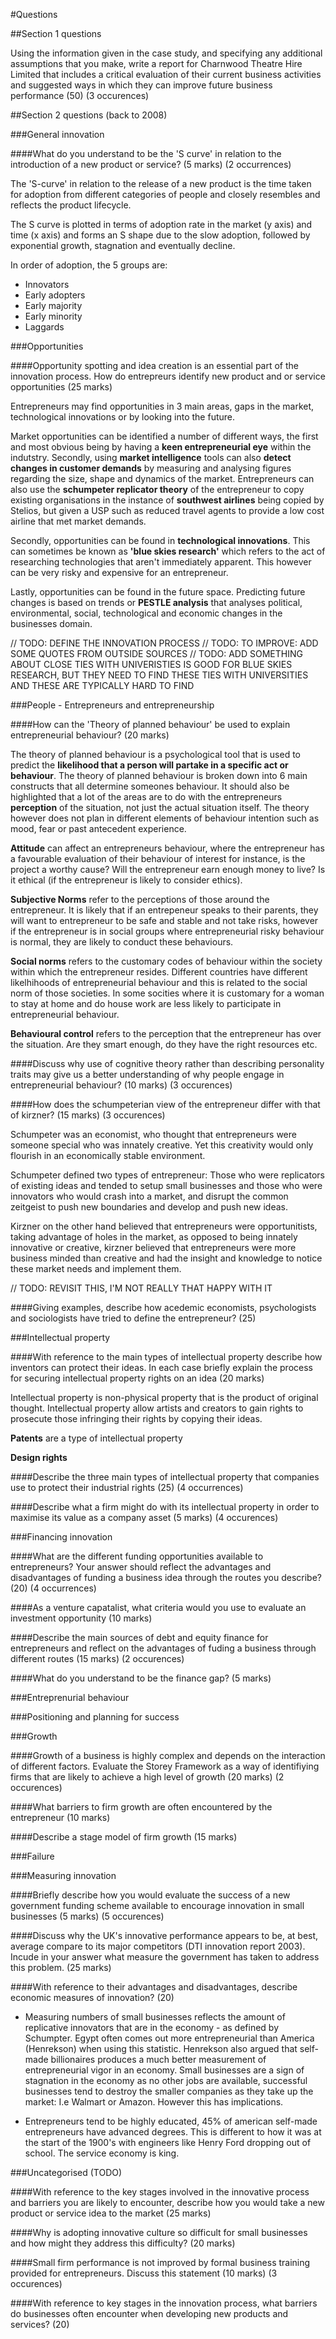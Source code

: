 #Questions

##Section 1 questions

Using the information given in the case study, and specifying any additional assumptions that you make, write a report for Charnwood Theatre Hire Limited that includes a critical evaluation of their current business activities and suggested ways in which they can improve future business performance (50) (3 occurences)

##Section 2 questions (back to 2008)

###General innovation

####What do you understand to be the 'S curve' in relation to the introduction of a new product or service? (5 marks) (2 occurrences)

The 'S-curve' in relation to the release of a new product is the time taken for adoption from different categories of people and closely resembles and reflects the product lifecycle. 

The S curve is plotted in terms of adoption rate in the market (y axis) and time (x axis) and forms an S shape due to the slow adoption, followed by exponential growth, stagnation and eventually decline. 

In order of adoption, the 5 groups are: 

* Innovators
* Early adopters
* Early majority
* Early minority
* Laggards

###Opportunities

####Opportunity spotting and idea creation is an essential part of the innovation process. How do entrepreurs identify new product and or service opportunities (25 marks)

Entrepreneurs may find opportunities in 3 main areas, gaps in the market, technological innovations or by looking into the future. 

Market opportunities can be identified a number of different ways, the first and most obvious being by having a __keen entrepreneurial eye__ within the indutstry. Secondly, using __market intelligence__ tools can also __detect changes in customer demands__ by measuring and analysing figures regarding the size, shape and dynamics of the market. Entrepreneurs can also use the __schumpeter replicator theory__ of the entrepreneur to copy existing organisations in the instance of __southwest airlines__ being copied by Stelios, but given a USP such as reduced travel agents to provide a low cost airline that met market demands. 

Secondly, opportunities can be found in __technological innovations__. This can sometimes be known as __'blue skies research'__ which refers to the act of researching technologies that aren't immediately apparent. This however can be very risky and expensive for an entrepreneur. 

Lastly, opportunities can be found in the future space. Predicting future changes is based on trends or __PESTLE analysis__ that analyses political, environmental, social, technological and economic changes in the businesses domain. 

// TODO: DEFINE THE INNOVATION PROCESS
// TODO: TO IMPROVE: ADD SOME QUOTES FROM OUTSIDE SOURCES
// TODO: ADD SOMETHING ABOUT CLOSE TIES WITH UNIVERISTIES IS GOOD FOR BLUE SKIES RESEARCH, BUT THEY NEED TO FIND THESE TIES WITH UNIVERSITIES AND THESE ARE TYPICALLY HARD TO FIND

###People - Entrepreneurs and entrepreneurship

####How can the 'Theory of planned behaviour' be used to explain entrepreneurial behaviour? (20 marks)

The theory of planned behaviour is a psychological tool that is used to predict the __likelihood that a person will partake in a specific act or behaviour__. The theory of planned behaviour is broken down into 6 main constructs that all determine someones behaviour. It should also be highlighted that a lot of the areas are to do with the entrepreneurs __perception__ of the situation, not just the actual situation itself. The theory however does not plan in different elements of behaviour intention such as mood, fear or past antecedent experience. 

__Attitude__ can affect an entrepreneurs behaviour, where the entrepreneur has a favourable evaluation of their behaviour of interest for instance, is the project a worthy cause? Will the entrepreneur earn enough money to live? Is it ethical (if the entrepreneur is likely to consider ethics).

__Subjective Norms__ refer to the perceptions of those around the entrepreneur. It is likely that if an entrepeneur speaks to their parents, they will want to entrepreneur to be safe and stable and not take risks, however if the entrepreneur is in social groups where entrepreneurial risky behaviour is normal, they are likely to conduct these behaviours. 

__Social norms__ refers to the customary codes of behaviour within the society within which the entrepreneur resides. Different countries have different likelhihoods of entrepreneurial behaviour and this is related to the social norm of those societies. In some socities where it is customary for a woman to stay at home and do house work are less likely to participate in entrepreneurial behaviour. 

__Behavioural control__ refers to the perception that the entrepreneur has over the situation. Are they smart enough, do they have the right resources etc. 

####Discuss why use of cognitive theory rather than describing personality traits may give us a better understanding of why people engage in entrepreneurial behaviour? (10 marks) (3 occurences)

####How does the schumpeterian view of the entrepreneur differ with that of kirzner? (15 marks) (3 occurences)

Schumpeter was an economist, who thought that entrepreneurs were someone special who was innately creative. Yet this creativity would only flourish in an economically stable environment. 

Schumpeter defined two types of entrepreneur: Those who were replicators of existing ideas and tended to setup small businesses and those who were innovators who would crash into a market, and disrupt the common zeitgeist to push new boundaries and develop and push new ideas. 

Kirzner on the other hand believed that entrepreneurs were opportunitists, taking advantage of holes in the market, as opposed to being innately innovative or creative, kirzner believed that entrepreneurs were more business minded than creative and had the insight and knowledge to notice these market needs and implement them.

// TODO: REVISIT THIS, I'M NOT REALLY THAT HAPPY WITH IT

####Giving examples, describe how acedemic economists, psychologists and sociologists have tried to define the entrepreneur? (25)

###Intellectual property

####With reference to the main types of intellectual property describe how inventors can protect their ideas. In each case briefly explain the process for securing intellectual property rights on an idea (20 marks)

Intellectual property is non-physical property that is the product of original thought. Intellectual property allow artists and creators to gain rights to prosecute those infringing their rights by copying their ideas. 

__Patents__ are a type of intellectual property 

__Design rights__




####Describe the three main types of intellectual property that companies use to protect their industrial rights (25) (4 occurrences)

####Describe what a firm might do with its intellectual property in order to maximise its value as a company asset (5 marks) (4 occurences)

###Financing innovation

####What are the different funding opportunities available to entrepreneurs? Your answer should reflect the advantages and disadvantages of funding a business idea through the routes you describe? (20) (4 occurrences)

####As a venture capatalist, what criteria would you use to evaluate an investment opportunity (10 marks)

####Describe the main sources of debt and equity finance for entrepreneurs and reflect on the advantages of fuding a business through different routes (15 marks) (2 occurences)

####What do you understand to be the finance gap? (5 marks)

###Entreprenurial behaviour

###Positioning and planning for success

###Growth

####Growth of a business is highly complex and depends on the interaction of different factors. Evaluate the Storey Framework as a way of identifiying firms that are likely to achieve a high level of growth (20 marks) (2 occurences)

####What barriers to firm growth are often encountered by the entrepreneur (10 marks)

####Describe a stage model of firm growth (15 marks)

###Failure

###Measuring innovation

####Briefly describe how you would evaluate the success of a new government funding scheme available to encourage innovation in small businesses (5 marks) (5 occurences)

####Discuss why the UK's innovative performance appears to be, at best, average compare to its major competitors (DTI innovation report 2003). Incude in your answer what measure the government has taken to address this problem. (25 marks)

####With reference to their advantages and disadvantages, describe economic measures of innovation? (20)

* Measuring numbers of small businesses reflects the amount of replicative innovators that are in the economy - as defined by Schumpter. Egypt often comes out more entrepreneurial than America (Henrekson) when using this statistic. Henrekson also argued that self-made billionaires produces a much better measurement of entrepreneurial vigor in an economy. Small businesses are a sign of stagnation in the economy as no other jobs are available, successful businesses tend to destroy the smaller companies as they take up the market: I.e Walmart or Amazon. However this has implications.

* Entrepreneurs tend to be highly educated, 45% of american self-made entrepreneurs have advanced degrees. This is different to how it was at the start of the 1900's with engineers like Henry Ford dropping out of school. The service economy is king. 

###Uncategorised (TODO)

####With reference to the key stages involved in the innovative process and barriers you are likely to encounter, describe how you would take a new product or service idea to the market (25 marks)

####Why is adopting innovative culture so difficult for small businesses and how might they address this difficulty? (20 marks)

####Small firm performance is not improved by formal business training provided for entrepreneurs. Discuss this statement (10 marks) (3 occurences)

####With reference to key stages in the innovation process, what barriers do businesses often encounter when developing new products and services? (20)
